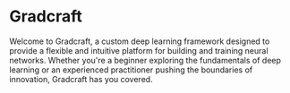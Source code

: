 # Gradcraft
Welcome to Gradcraft, a custom deep learning framework designed to provide a flexible and intuitive platform for building and training neural networks. Whether you're a beginner exploring the fundamentals of deep learning or an experienced practitioner pushing the boundaries of innovation, Gradcraft has you covered.

